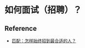 # 如何面试（招聘）？

## Reference
* [匹配：怎样始终招到最合适的人？](https://github.com/SunnnyChan/sc.notebook/blob/master/Org-Behavior/LYH/2-Team.md)
